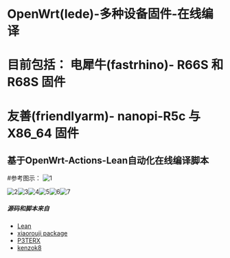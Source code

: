 
# OpenWrt(lede)-多种设备固件-在线编译

# 目前包括： 电犀牛(fastrhino)- R66S 和 R68S 固件
#           友善(friendlyarm)- nanopi-R5c 与 X86_64 固件

##  基于OpenWrt-Actions-Lean自动化在线编译脚本  

#参考图示：
![1](https://user-images.githubusercontent.com/83998087/215268469-993b739d-572a-4b74-827f-6b461ea22560.jpg)


![2](https://user-images.githubusercontent.com/83998087/215268475-e58fa564-5e92-491b-aeb3-634583fe3bef.jpg)![3](https://user-images.githubusercontent.com/83998087/215268481-8ad77a7f-8bdd-4913-beec-9d65d4d62bfe.jpg)![4](https://user-images.githubusercontent.com/83998087/215268484-17c49329-840b-48f5-bcd5-61285d0c33b0.jpg)![5](https://user-images.githubusercontent.com/83998087/215268491-d0235608-ea57-493d-aa79-e54ed9d70e58.jpg)![6](https://user-images.githubusercontent.com/83998087/215268499-44ed1bbc-d476-49b1-803a-5c412aee19ac.jpg)![7](https://user-images.githubusercontent.com/83998087/215268513-1a6b2b25-fa43-4151-abac-2f394d9bffbe.jpg)


##### 源码和脚本来自

- [Lean](https://github.com/coolsnowwolf/lede)
- [ xiaorouji package](https://github.com/xiaorouji/openwrt-passwall)
- [P3TERX](https://github.com/P3TERX/Actions-OpenWrt)
- [kenzok8](https://github.com/kenzok8/openwrt-packages)
